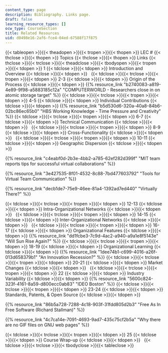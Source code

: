 ```yaml
---
content_type: page
description: Bibliography. Links page.
draft: false
learning_resource_types: []
ocw_type: CourseSection
title: Related Resources
uid: d0498e16-2af6-fce4-04ed-67588f17f875
---
```

{{< tableopen >}}{{< theadopen >}}{{< tropen >}}{{< thopen >}}
LEC #
{{< thclose >}}{{< thopen >}}
Topics
{{< thclose >}}{{< thopen >}}
Links
{{< thclose >}}{{< trclose >}}{{< theadclose >}}{{< tbodyopen >}}{{< tropen >}}{{< tdopen >}}
1
{{< tdclose >}}{{< tdopen >}}
Introduction and Overview
{{< tdclose >}}{{< tdopen >}}
 
{{< tdclose >}}{{< trclose >}}{{< tropen >}}{{< tdopen >}}
2-3
{{< tdclose >}}{{< tdopen >}}
Origin of the Process
{{< tdclose >}}{{< tdopen >}}
{{% resource_link "b2740083-a819-4e89-9f98-a5883185c12a" "COMPUTERWORLD - Researchers close in on atomic storage target" %}}
{{< tdclose >}}{{< trclose >}}{{< tropen >}}{{< tdopen >}}
4-5
{{< tdclose >}}{{< tdopen >}}
Individual Contributions
{{< tdclose >}}{{< tdopen >}}
{{% resource_link "b5d530d6-320a-40a8-84b6-02bc86ec65b0" "HBS Working Knowledge - Time Pressure and Creativity" %}}
{{< tdclose >}}{{< trclose >}}{{< tropen >}}{{< tdopen >}}
6-7
{{< tdclose >}}{{< tdopen >}}
Technical Communication
{{< tdclose >}}{{< tdopen >}}
 
{{< tdclose >}}{{< trclose >}}{{< tropen >}}{{< tdopen >}}
8-9
{{< tdclose >}}{{< tdopen >}}
Cross-Functionality
{{< tdclose >}}{{< tdopen >}}
 
{{< tdclose >}}{{< trclose >}}{{< tropen >}}{{< tdopen >}}
10-11
{{< tdclose >}}{{< tdopen >}}
Geographic Dispersion
{{< tdclose >}}{{< tdopen >}}

{{% resource_link "c4eabf0d-2b3e-4bb2-a785-62ef282d399f" "MIT team reports tips for successful virtual collaborations" %}}

{{% resource_link "3e427535-8f01-4532-8c88-7bd477603792" "Tools for Virtual Team Communication" %}}

{{% resource_link "decb1de7-75e9-46ee-81a4-1392ad7ed440" "Virtually There?" %}}

{{< tdclose >}}{{< trclose >}}{{< tropen >}}{{< tdopen >}}
12-13
{{< tdclose >}}{{< tdopen >}}
Intra-Organizational Networks
{{< tdclose >}}{{< tdopen >}}
 
{{< tdclose >}}{{< trclose >}}{{< tropen >}}{{< tdopen >}}
14-15
{{< tdclose >}}{{< tdopen >}}
Inter-Organizational Networks
{{< tdclose >}}{{< tdopen >}}
 
{{< tdclose >}}{{< trclose >}}{{< tropen >}}{{< tdopen >}}
16-17
{{< tdclose >}}{{< tdopen >}}
Organizational Features
{{< tdclose >}}{{< tdopen >}}
{{% resource_link "dd1fcbe3-7c9d-4ac2-a940-a9a1e8f5143e" "Will Sun Rise Again?" %}}
{{< tdclose >}}{{< trclose >}}{{< tropen >}}{{< tdopen >}}
18-19
{{< tdclose >}}{{< tdopen >}}
Organizational Learning
{{< tdclose >}}{{< tdopen >}}
{{% resource_link "1dee74b1-c699-4016-a26f-013d658379b1" "An Innovation Recession?" %}}
{{< tdclose >}}{{< trclose >}}{{< tropen >}}{{< tdopen >}}
20-21
{{< tdclose >}}{{< tdopen >}}
Market Changes
{{< tdclose >}}{{< tdopen >}}
 
{{< tdclose >}}{{< trclose >}}{{< tropen >}}{{< tdopen >}}
22
{{< tdclose >}}{{< tdopen >}}
Industry Variability
{{< tdclose >}}{{< tdopen >}}
{{% resource_link "5600c824-323f-4161-8a59-d800ecc0ab83" "IDEO Boston" %}}
{{< tdclose >}}{{< trclose >}}{{< tropen >}}{{< tdopen >}}
23-24
{{< tdclose >}}{{< tdopen >}}
Standards, Patents, & Open Source
{{< tdclose >}}{{< tdopen >}}

{{% resource_link "86b5a728-7288-4c18-903f-31fdd805d2b3" "Free As In Free Software (Richard Stallman)" %}}

{{% resource_link "4c7ca14e-7091-4693-9ad7-435c75cf2b5a" "Why there are no GIF files on GNU web pages" %}}

{{< tdclose >}}{{< trclose >}}{{< tropen >}}{{< tdopen >}}
25
{{< tdclose >}}{{< tdopen >}}
Course Wrap-up
{{< tdclose >}}{{< tdopen >}}
 
{{< tdclose >}}{{< trclose >}}{{< tbodyclose >}}{{< tableclose >}}